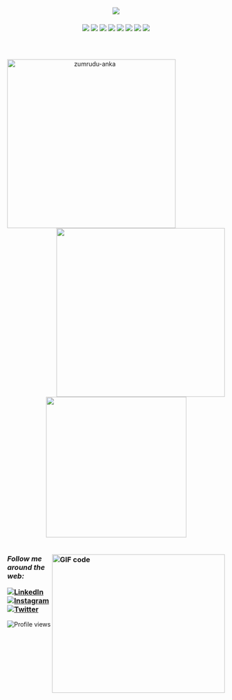 <h1 align="center">
  <a href="https://git.io/typing-svg">
    <img src="https://readme-typing-svg.herokuapp.com/?lines=Hello,+There!+👋;This+is+Argleydson+Leão;Nice+to+meet+you!&center=true&size=30">
  </a>
</h1>


<h3 align="center">
    <img src="https://img.shields.io/badge/-HTML5-informational?style=flat&logo=HTML5&logoColor=white&color=important">
    <img src="https://img.shields.io/badge/-CSS3-informational?style=flat&logo=CSS3&logoColor=white&color=blue">
    <img src="https://img.shields.io/badge/-JavaScript-informational?style=flat&logo=JavaScript&logoColor=white&color=yellow">
    <img src="https://img.shields.io/badge/-React.js-informational?style=flat&logo=React&logoColor=white&color=informational">    
    <img src="https://img.shields.io/badge/-MUI-informational?style=flat&logo=Material-UI&logoColor=white&color=blue">
    <img src="https://img.shields.io/badge/-Git-informational?style=flat&logo=Git&logoColor=white&color=orange">  
    <img src="https://img.shields.io/badge/-GitHub-181717?style=flat-square&logo=github">
    <img src="https://img.shields.io/badge/-GitLab-FCA121?style=flat-square&logo=gitlab">
</h3>
  
<h2 align="center"></h2>
<br>
<p align=center>
  <div align=center>
    <a href="https://github.com/denvercoder1/github-readme-streak-stats" title="Go to Source">
      <img align="left" width=390 src="https://github-readme-streak-stats.herokuapp.com/?user=ArgLD&theme=tokyonight&border=61dafb&hide_border=true" alt="zumrudu-anka" />
    </a>
    <a href="https://github.com/anuraghazra/github-readme-stats" title="Go to Source">
      <img align="right" width=390 src="https://github-readme-stats.vercel.app/api?username=ArgLD&show_icons=true&theme=tokyonight&border_color=61dafb&hide_border=true" />
    </a>
  </div>
  <br><br><br><br><br><br><br><br><br>
  <div align=center>
    <a href="https://github.com/anuraghazra/github-readme-stats">
      <img width=325 align="center" src="https://github-readme-stats.vercel.app/api/top-langs/?username=ArgLD&hide=c%23,powershell,Mathematica,Ruby,Objective-C,Objective-C%2b%2b,Cuda&title_color=61dafb&text_color=ffffff&icon_color=61dafb&bg_color=20232a&langs_count=8&layout=compact&border_color=61dafb&hide_border=true" />
    </a>
  </div>
  <br>
<!--   <img src="https://activity-graph.herokuapp.com/graph?username=ArgLD&theme=react-dark&bg_color=20232a&hide_border=true" width="100%"/> -->
</p> 

<!-- <img src="https://github-readme-stats.vercel.app/api/top-langs/?username=ArgLD&layout=compact"> -->

<!-- ![Top Langs](https://github-readme-stats.vercel.app/api/top-langs/?username=ArgLD&hide=TeX&layout=compact) -->

<!-- ![GitHub stats](https://github-readme-stats.vercel.app/api?username=ArgLD&theme=tokyonight&show_icons=true&count_private=true)   -->

<!-- ![GitHub metrics](https://metrics.lecoq.io/ArgLD)   -->

<!-- ![GitHub streak stats](https://github-readme-streak-stats.herokuapp.com/?user=ArgLD)   -->

  
<h3>
<img align="right" alt="GIF code" src="https://github.com/abhisheknaiidu/abhisheknaiidu/blob/master/code.gif?raw=true" width="400" height="320" />
</h3>

<h3 align="left">
  <i>Follow me around the web:</i><br>

  <a href="https://www.linkedin.com/in/argleydson" target="_blank"><img src="https://img.shields.io/badge/LinkedIn-%230077B5.svg?&style=flat-square&logo=linkedin&logoColor=white" alt="LinkedIn"></a>
  <a href="https://www.instagram.com/xleaox/" target="_blank"><img src="https://img.shields.io/badge/Instagram-%23E4405F.svg?&style=flat-square&logo=instagram&logoColor=white" alt="Instagram"></a>
  <a href="https://twitter.com/ArgleydsonLeao" target="_blank"><img src="https://img.shields.io/badge/Twitter-%231DA1F2.svg?&style=flat-square&logo=twitter&logoColor=white" alt="Twitter"></a>
 </h3>

![Profile views](https://gpvc.arturio.dev/ArgLD)
